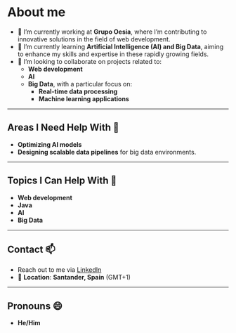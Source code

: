 # About me

- 🔭 I’m currently working at **Grupo Oesia**, where I’m contributing to innovative solutions in the field of web development.  
- 🌱 I’m currently learning **Artificial Intelligence (AI) and Big Data**, aiming to enhance my skills and expertise in these rapidly growing fields.  
- 👯 I’m looking to collaborate on projects related to:
  - **Web development**
  - **AI**
  - **Big Data**, with a particular focus on:
    - **Real-time data processing**
    - **Machine learning applications**
---

## Areas I Need Help With 🤔
- **Optimizing AI models**
- **Designing scalable data pipelines** for big data environments.  

---

## Topics I Can Help With 💬
- **Web development**
- **Java**
- **AI**
- **Big Data**

---

## Contact 📫
- Reach out to me via [LinkedIn](https://www.linkedin.com/in/jesus-angel-garcia/)  
- 📍 **Location**: **Santander, Spain** (GMT+1)

---

## Pronouns 😄
- **He/Him**
